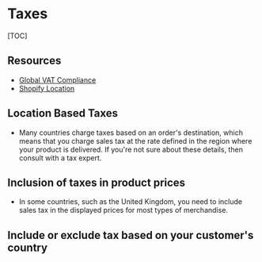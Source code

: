# Taxes

[TOC]

## Resources

- [Global VAT Compliance](https://www.globalvatcompliance.com)
- [Shopify Location](https://help.shopify.com/en/manual/taxes/location)

## Location Based Taxes

- Many countries charge taxes based on an order's destination, which means that you charge sales tax at the rate defined in the region where your product is delivered. If you're not sure about these details, then consult with a tax expert.

## Inclusion of taxes in product prices

- In some countries, such as the United Kingdom, you need to include sales tax in the displayed prices for most types of merchandise.

## Include or exclude tax based on your customer's country


